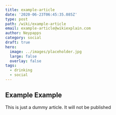 ```yaml
---
title: example-article
date: '2020-06-23T06:45:35.085Z'
type: post
path: /wiki/example-article
email: example-article@wikiexplain.com
author: Neypapps
category: social
draft: true
hero:
  image: ../images/placeholder.jpg
  large: false
  overlay: false
tags:
  - drinking
  - social
---
```

## Example Example

This is just a dummy article. It will not be published
